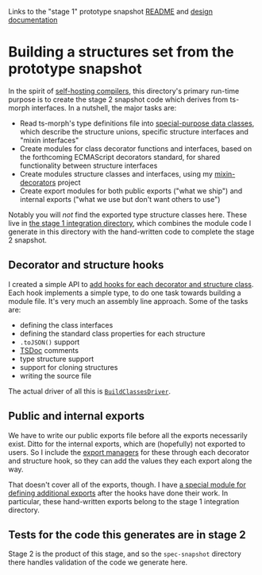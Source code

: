 Links to the "stage 1" prototype snapshot [README](./prototypeReadme.md) and [design documentation](./prototypeDesign.md)

# Building a structures set from the prototype snapshot

In the spirit of [self-hosting compilers](https://en.wikipedia.org/wiki/Bootstrapping_(compilers)), this directory's primary run-time purpose is to create the stage 2 snapshot code which derives from ts-morph interfaces.  In a nutshell, the major tasks are:

- Read ts-morph's type definitions file into [special-purpose data classes](./build/structureMeta/DataClasses.ts), which describe the structure unions, specific structure interfaces and "mixin interfaces"
- Create modules for class decorator functions and interfaces, based on the forthcoming ECMAScript decorators standard, for shared functionality between structure interfaces
- Create modules structure classes and interfaces, using my [mixin-decorators](https://github.com/ajvincent/mixin-decorators) project
- Create export modules for both public exports ("what we ship") and internal exports ("what we use but don't want others to use")

Notably you will _not_ find the exported type structure classes here.  These live in [the stage 1 integration directory](../stage_2_integration/), which combines the module code I generate in this directory with the hand-written code to complete the stage 2 snapshot.

## Decorator and structure hooks

I created a simple API to [add hooks for each decorator and structure class](./build/StructureDictionaries.ts).  Each hook implements a simple type, to do one task towards building a module file.  It's very much an assembly line approach.  Some of the tasks are:

- defining the class interfaces
- defining the standard class properties for each structure
- `.toJSON()` support
- [TSDoc](https://www.tsdoc.org) comments
- type structure support
- support for cloning structures
- writing the source file

The actual driver of all this is [`BuildClassesDriver`](./build/BuildClassesDriver.ts).

## Public and internal exports

We have to write our public exports file before all the exports necessarily exist.  Ditto for the internal exports, which are (hopefully) not exported to users.  So I include the [export managers](./build/utilities/public/ExportManager.ts) for these through each decorator and structure hook, so they can add the values they each export along the way.

That doesn't cover all of the exports, though.  I have [a special module for defining additional exports](./build/publicAndInternalExports.ts) after the hooks have done their work.  In particular, these hand-written exports belong to the stage 1 integration directory.

## Tests for the code this generates are in stage 2

Stage 2 is the product of this stage, and so the `spec-snapshot` directory there handles validation of the code we generate here.
